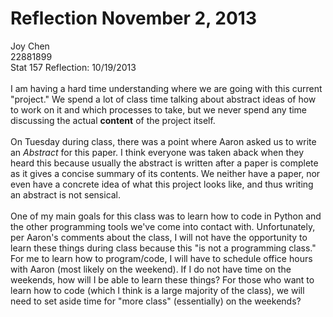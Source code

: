 Reflection November 2, 2013
===========
Joy Chen <br>
22881899 <br>
Stat 157 Reflection: 10/19/2013 
<br><br>
I am having a hard time understanding where we are going with this current "project." We spend a lot of class time talking about abstract ideas of how to work on it and which processes to take, but we never spend any time discussing the actual <b>content</b> of the project itself.
<br><br>
On Tuesday during class, there was a point where Aaron asked us to write an <i>Abstract</i> for this paper. I think everyone was taken aback when they heard this because usually the abstract is written after a paper is complete as it gives a concise summary of its contents. We neither have a paper, nor even have a concrete idea of what this project looks like, and thus writing an abstract is not sensical.
<br><br>
One of my main goals for this class was to learn how to code in Python and the other programming tools we've come into contact with. Unfortunately, per Aaron's comments about the class, I will not have the opportunity to learn these things during class because this "is not a programming class." For me to learn how to program/code, I will have to schedule office hours with Aaron (most likely on the weekend). If I do not have time on the weekends, how will I be able to learn these things? For those who want to learn how to code (which I think is a large majority of the class), we will need to set aside time for "more class" (essentially) on the weekends? 
